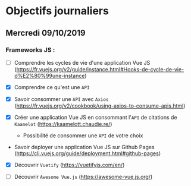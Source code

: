 # Objectifs journaliers

## Mercredi 09/10/2019


### Frameworks JS : 

  * [ ] Comprendre les cycles de vie d'une application Vue JS
    (https://fr.vuejs.org/v2/guide/instance.html#Hooks-de-cycle-de-vie-d%E2%80%99une-instance)

  * [X] Comprendre ce qu'est une `API`

  * [X] Savoir consommer une `API` avec `Axios`
    (https://fr.vuejs.org/v2/cookbook/using-axios-to-consume-apis.html)

  * [X] Créer une application Vue JS en consommant l'`API` de citations de
    `Kaamelot` (https://kaamelott.chaudie.re/)
    * Possibilité de consommer une `API` de votre choix

  * Savoir deployer une application Vue JS sur Github Pages
    (https://cli.vuejs.org/guide/deployment.html#github-pages)

  * [X] Découvrir `Vuetify` (https://vuetifyjs.com/en/)

  * [ ] Découvrir `Awesome Vue.js` (https://awesome-vue.js.org/)
